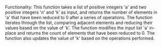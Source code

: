 Functionality: This function takes a list of positive integers 'a' and two positive integers 'n' and 'k' as input, and returns the number of elements in 'a' that have been reduced to 0 after a series of operations. The function iterates through the list, comparing adjacent elements and reducing their values based on the value of 'k'. The function modifies the input list 'a' in-place and returns the count of elements that have been reduced to 0. The function also updates the value of 'k' based on the operations performed.